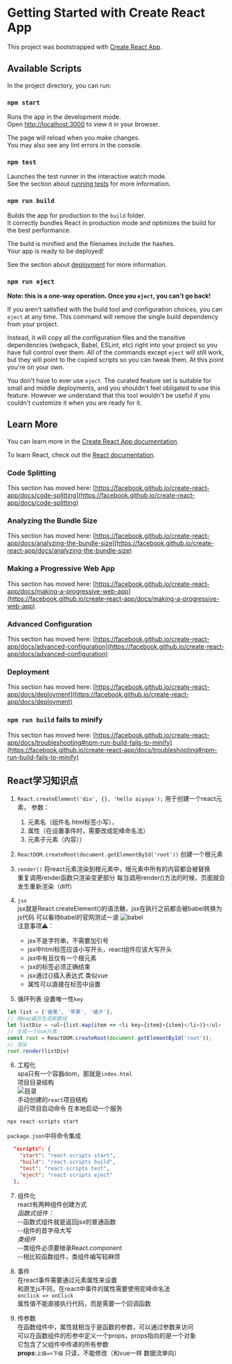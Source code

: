 # Getting Started with Create React App

This project was bootstrapped with [Create React App](https://github.com/facebook/create-react-app).

## Available Scripts

In the project directory, you can run:

### `npm start`

Runs the app in the development mode.\
Open [http://localhost:3000](http://localhost:3000) to view it in your browser.

The page will reload when you make changes.\
You may also see any lint errors in the console.

### `npm test`

Launches the test runner in the interactive watch mode.\
See the section about [running tests](https://facebook.github.io/create-react-app/docs/running-tests) for more information.

### `npm run build`

Builds the app for production to the `build` folder.\
It correctly bundles React in production mode and optimizes the build for the best performance.

The build is minified and the filenames include the hashes.\
Your app is ready to be deployed!

See the section about [deployment](https://facebook.github.io/create-react-app/docs/deployment) for more information.

### `npm run eject`

**Note: this is a one-way operation. Once you `eject`, you can't go back!**

If you aren't satisfied with the build tool and configuration choices, you can `eject` at any time. This command will remove the single build dependency from your project.

Instead, it will copy all the configuration files and the transitive dependencies (webpack, Babel, ESLint, etc) right into your project so you have full control over them. All of the commands except `eject` will still work, but they will point to the copied scripts so you can tweak them. At this point you're on your own.

You don't have to ever use `eject`. The curated feature set is suitable for small and middle deployments, and you shouldn't feel obligated to use this feature. However we understand that this tool wouldn't be useful if you couldn't customize it when you are ready for it.

## Learn More

You can learn more in the [Create React App documentation](https://facebook.github.io/create-react-app/docs/getting-started).

To learn React, check out the [React documentation](https://reactjs.org/).

### Code Splitting

This section has moved here: [https://facebook.github.io/create-react-app/docs/code-splitting](https://facebook.github.io/create-react-app/docs/code-splitting)

### Analyzing the Bundle Size

This section has moved here: [https://facebook.github.io/create-react-app/docs/analyzing-the-bundle-size](https://facebook.github.io/create-react-app/docs/analyzing-the-bundle-size)

### Making a Progressive Web App

This section has moved here: [https://facebook.github.io/create-react-app/docs/making-a-progressive-web-app](https://facebook.github.io/create-react-app/docs/making-a-progressive-web-app)

### Advanced Configuration

This section has moved here: [https://facebook.github.io/create-react-app/docs/advanced-configuration](https://facebook.github.io/create-react-app/docs/advanced-configuration)

### Deployment

This section has moved here: [https://facebook.github.io/create-react-app/docs/deployment](https://facebook.github.io/create-react-app/docs/deployment)

### `npm run build` fails to minify

This section has moved here: [https://facebook.github.io/create-react-app/docs/troubleshooting#npm-run-build-fails-to-minify](https://facebook.github.io/create-react-app/docs/troubleshooting#npm-run-build-fails-to-minify)

## React学习知识点

1. `React.createElement('div', {}, 'hello aiyaya');` 
用于创建一个react元素，
参数：
    1. 元素名（组件名 html标签小写），
    2. 属性（在设置事件时，需要改成驼峰命名法）
    3. 元素子元素（内容））

2. `ReactDOM.createRoot(document.getElementById('root'))`
创建一个根元素

3. `render()`
将react元素渲染到根元素中，根元素中所有的内容都会被替换  
重复调用render函数只渲染变更部分 
每当调用render()方法的时候，页面就会发生重新渲染（diff）

4. `jsx`  
jsx就是React.createElement()的语法糖，jsx在执行之前都会被babel转换为js代码 
可以看待babel的官网测试一波
![babel](https://aiyaya122.oss-cn-hangzhou.aliyuncs.com/babel.jpg)  
注意事项⚠️：
    - jsx不是字符串，不需要加引号
    - jsx中html标签应该小写开头，react组件应该大写开头
    - jsx中有且仅有一个根元素
    - jsx的标签必须正确结束
    - jsx通过{}插入表达式 类似vue
    - 属性可以直接在标签中设置

5. 循环列表 
设置唯一性`key`
```javascript
let list = ['香蕉', '苹果', '橘子'];
// 用map遍历生成新数组
let listDiv = <ul>{list.map(item => <li key={item}>{item}</li>)}</ul>
// 生成一个dom元素
const root = ReactDOM.createRoot(document.getElementById('root'));
// 渲染
root.render(listDiv)
```
6. 工程化  
spa只有一个容器dom，那就是`index.html`  
项目目录结构  
![目录](https://aiyaya122.oss-cn-hangzhou.aliyuncs.com/%E7%9B%AE%E5%BD%95.jpg)  
手动创建的`react`项目结构  
运行项目启动命令 在本地启动一个服务  
```bash
npx react-scripts start
```  
`package.json`中将命令集成
```json
  "scripts": {
    "start": "react-scripts start",
    "build": "react-scripts build",
    "test": "react-scripts test",
    "eject": "react-scripts eject"
  },
```
7. 组件化  
react有两种组件创建方式  
*函数式组件：*  
    --函数式组件就是返回jsx的普通函数  
    --组件的首字母大写  
*类组件*  
    --类组件必须要继承React.component  
    --相比较函数组件，类组件编写较麻烦  

8. 事件  
在react事件需要通过元素属性来设置  
和原生js不同，在react中事件的属性需要使用驼峰命名法  
`onclick => onClick`  
属性值不能直接执行代码，而是需要一个回调函数  
9. 传参数  
在函数组件中，属性就相当于是函数的参数，可以通过参数来访问  
可以在函数组件的形参中定义一个props，props指向的是一个对象  
它包含了父组件中传递的所有参数  
**props**:`上级=>下级` 只读，不能修改（和vue一样 数据流单向） 








    






